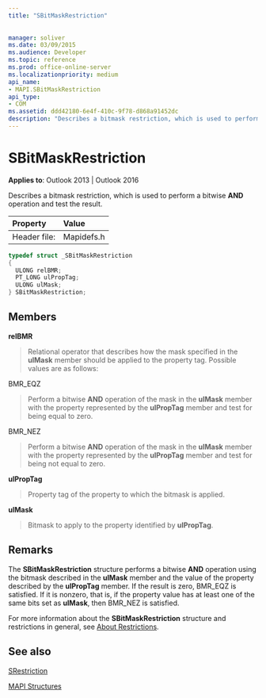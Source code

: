 ```yaml
---
title: "SBitMaskRestriction"
 
 
manager: soliver
ms.date: 03/09/2015
ms.audience: Developer
ms.topic: reference
ms.prod: office-online-server
ms.localizationpriority: medium
api_name:
- MAPI.SBitMaskRestriction
api_type:
- COM
ms.assetid: ddd42180-6e4f-410c-9f78-d868a91452dc
description: "Describes a bitmask restriction, which is used to perform a bitwise AND operation and test the result."
---
```


# SBitMaskRestriction

  
  
**Applies to**: Outlook 2013 | Outlook 2016 
  
Describes a bitmask restriction, which is used to perform a bitwise **AND** operation and test the result. 
  
|Property |Value |
|:-----|:-----|
|Header file:  <br/> |Mapidefs.h  <br/> |
   
```cpp
typedef struct _SBitMaskRestriction
{
  ULONG relBMR;
  PT_LONG ulPropTag;
  ULONG ulMask;
} SBitMaskRestriction;

```

## Members

 **relBMR**
  
> Relational operator that describes how the mask specified in the **ulMask** member should be applied to the property tag. Possible values are as follows: 
    
BMR_EQZ 
  
> Perform a bitwise **AND** operation of the mask in the **ulMask** member with the property represented by the **ulPropTag** member and test for being equal to zero. 
    
BMR_NEZ 
  
> Perform a bitwise **AND** operation of the mask in the **ulMask** member with the property represented by the **ulPropTag** member and test for being not equal to zero. 
    
 **ulPropTag**
  
> Property tag of the property to which the bitmask is applied.
    
 **ulMask**
  
> Bitmask to apply to the property identified by **ulPropTag**.
    
## Remarks

The **SBitMaskRestriction** structure performs a bitwise **AND** operation using the bitmask described in the **ulMask** member and the value of the property described by the **ulPropTag** member. If the result is zero, BMR_EQZ is satisfied. If it is nonzero, that is, if the property value has at least one of the same bits set as **ulMask**, then BMR_NEZ is satisfied.
  
For more information about the **SBitMaskRestriction** structure and restrictions in general, see [About Restrictions](about-restrictions.md).
  
## See also



[SRestriction](srestriction.md)


[MAPI Structures](mapi-structures.md)

